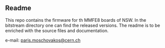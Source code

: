 Readme
------

This repo contains the firmware for th MMFE8 boards of NSW. In the bitstream directory one can find the released versions.
The readme is to be enriched with the source files and documentation.

e-mail: paris.moschovakos@cern.ch
